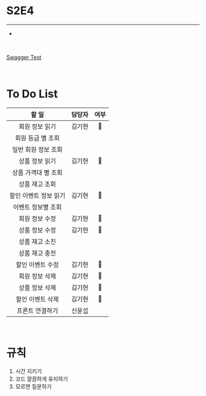 # S2E4
---

*

<br>

[Swagger Test](http://localhost:8080/swagger-ui/index.html#)

<br>

# To Do List

|     할 일      | 담당자 |  여부   |
|:------------:|:---:|:-----:|
|   회원 정보 읽기   | 김기현 |  🔵   |
|  회원 등급 별 조회  |     |       |
| 일반 회원 정보 조회  |     |       |
|   상품 정보 읽기   | 김기현 |  🔵   |
| 상품 가격대 별 조회  |     |       |
|   상품 재고 조회   |     |       |
| 할인 이벤트 정보 읽기 | 김기현 |  🔵   |
|  이벤트 정보별 조회  |     |       |
|   회원 정보 수정   | 김기현 |  🔵   |
|   상품 정보 수정   | 김기현 |  🔵   |
|   상품 재고 소진   |     |       |
|   상품 재고 충전   |     |       |
|  할인 이벤트 수정   | 김기현 |  🔵   |
|   회원 정보 삭제   | 김기현 |  🔵   |
|   상품 정보 삭제   | 김기현 |  🔵   |
|  할인 이벤트 삭제   | 김기현 |  🔵   |
|   프론트 연결하기   | 신윤섭 |       |



<br>

# 규칙
1. 시간 지키기
2. 코드 깔끔하게 유지하기
3. 모르면 질문하기